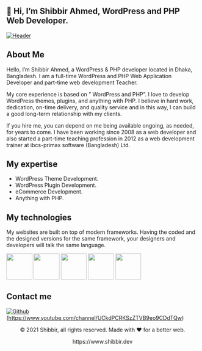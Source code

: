 ## 👋 Hi, I’m Shibbir Ahmed, WordPress and PHP Web Developer.

<!---
creativeartbd/creativeartbd is a ✨ special ✨ repository because its `README.md` (this file) appears on your GitHub profile.
You can click the Preview link to take a look at your changes.
--->


[![Header](https://shibbir.dev/wp-content/uploads/2022/01/WordPrewss-theme-plugin-developer-scaled.jpg "Header")](https://www.shibbir.dev/)

## About Me

Hello, I’m Shibbir Ahmed, a WordPress & PHP developer located in Dhaka, Bangladesh. I am a full-time WordPress and PHP Web Application Developer and part-time web development Teacher.

My core experience is based on ” WordPress and PHP”. I love to develop WordPress themes, plugins, and anything with PHP. I believe in hard work, dedication, on-time delivery, and quality service and in this way, I can build a good long-term relationship with my clients.

If you hire me, you can depend on me being available ongoing, as needed, for years to come. I have been working since 2008 as a web developer and also started a part-time teaching profession in 2012 as a web development trainer at ibcs-primax software (Bangladesh) Ltd.

## My expertise

- WordPress Theme Development. 
- WordPress Plugin Development.
- eCommerce Development.
- Anything with PHP.

## My technologies

My websites are built on top of modern frameworks. Having the coded and the designed versions for the same framework, your designers and developers will talk the same language.

<p>
  <img src="https://s3.amazonaws.com/creativetim_bucket/tim_static_images/presentation-page/react.jpg" width="67.5px" />
  <img src="https://s3.amazonaws.com/creativetim_bucket/tim_static_images/presentation-page/bootstrap.jpg" width="67.5px" />
  <img src="https://s3.amazonaws.com/creativetim_bucket/tim_static_images/presentation-page/sass.jpg" width="67.5px" />
  <img src="https://s3.amazonaws.com/creativetim_bucket/tim_static_images/presentation-page/wordpress.jpg" width="67.5px" />
  <img src="https://s3.amazonaws.com/creativetim_bucket/tim_static_images/presentation-page/icon-laravel.jpg" width="67.5px" />
</p>

## Contact me

[<img alt="Github" src="https://img.shields.io/badge/GitHub-%2312100E.svg?&style=for-the-badge&logo=Github&logoColor=white" />](https://github.com/creativeartbd) (https://www.youtube.com/channel/UCkdPCRKSzZTVB9eo9CDdTQw)

<p align="center"> © 2021 Shibbir, all rights reserved. Made with ❤️ for a better web. </p>
<p align="center">
https://www.shibbir.dev
</p>
